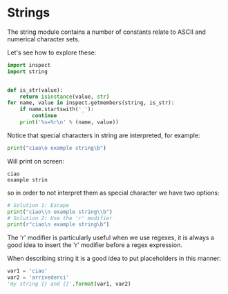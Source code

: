 # Strings


The string module contains a number of constants relate to ASCII and numerical
character sets.

Let's see how to explore these:

```python
import inspect
import string


def is_str(value):
    return isinstance(value, str)
for name, value in inspect.getmembers(string, is_str):
    if name.startswith('_'):
        continue
    print('%s=%r\n' % (name, value))
```

Notice that special characters in string are interpreted, for example:
```python
print("ciao\n example string\b")
```
Will print on screen:
```output
ciao
example strin
```
so in order to not interpret them as special character we have two options:
```python
# Solution 1: Escape
print("ciao\\n example string\\b")
# Solution 2: Use the 'r' modifier
print(r"ciao\n example string\b")
```

The 'r' modifier is particularly useful when we use regexes, it is always a good
idea to insert the 'r' modifier before a regex expression.

When describing string it is a good idea to put placeholders in this manner:
```python
var1 = 'ciao'
var2 = 'arrivederci'
'my string {} and {}'.format(var1, var2)
```
